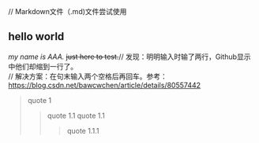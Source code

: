 // Markdown文件（.md)文件尝试使用

## hello world 
*my name is AAA.*
~~just here to test.~~// 发现：明明输入时输了两行，Github显示中他们却缩到一行了。  
// 解决方案：在句末输入两个空格后再回车。参考：https://blog.csdn.net/bawcwchen/article/details/80557442  
>quote 1
>>quote 1.1
>>quote 1.1
>>>quote 1.1.1
>>>

